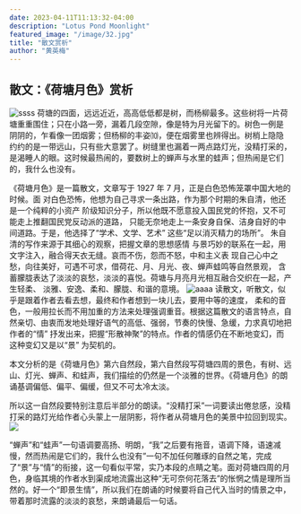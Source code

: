 ```yaml
---
date: 2023-04-11T11:13:32-04:00
description: "Lotus Pond Moonlight"
featured_image: "/image/32.jpg"
title: "散文赏析"
author: "黄英梅"
---
```

## 散文：《荷塘月色》赏析
![ssss](https://img0.baidu.com/it/u=2116039118,509873319&fm=253&fmt=auto&app=138&f=JPEG?w=701&h=500)
荷塘的四面，远远近近，高高低低都是树，而杨柳最多。这些树将一片荷
塘重重围住；只在小路一旁，漏着几段空隙，像是特为月光留下的。树色一例是
阴阴的，乍看像一团烟雾；但杨柳的丰姿⑽，便在烟雾里也辨得出。树梢上隐隐
约约的是一带远山，只有些大意罢了。树缝里也漏着一两点路灯光，没精打采的，
是渴睡人的眼。这时候最热闹的，要数树上的蝉声与水里的蛙声；但热闹是它们
的，我什么也没有。

《荷塘月色》是一篇散文，文章写于 1927 年 7 月，正是白色恐怖笼罩中国大地的时候。面
对白色恐怖，他想为自己寻求一条出路，作为那个时期的朱自清，他还是一个纯粹的小资产
阶级知识分子，所以他既不愿意投入国民党的怀抱，又不可能走上推翻国民党反动派的道路，
只能无奈地走上一条安身自保、洁身自好的中间道路。于是，他选择了“学术、文学、艺术”
这些“足以消灭精力的场所”。 朱自清的写作来源于其细心的观察，把握文章的思想感情
与景巧妙的联系在一起，用文字注入，融合得天衣无缝。哀而不伤，怨而不怒，中和主义表
现自己心中之愁，向往美好，可遇不可求，借荷花、月、月光、夜、蝉声蛙鸣等自然景观，
含蓄朦胧表达了淡淡的哀愁，淡淡的喜悦。荷塘与月亮月光相互融合交织在一起，产生轻柔、
淡雅、安逸、柔和、朦胧、和谐的意境。
![aaaa](https://gimg2.baidu.com/image_search/src=http%3A%2F%2Fss2.meipian.me%2Fusers%2F731780%2Fb46cb13af62d4c54933c3c634673d609.jpg%3Fmeipian-raw%2Fbucket%2Fivwen%2Fkey%2FdXNlcnMvNzMxNzgwL2I0NmNiMTNhZjYyZDRjNTQ5MzNjM2M2MzQ2NzNkNjA5LmpwZw%3D%3D%2Fsign%2F36f729b29cd6010e00f849fa31134042.jpg&refer=http%3A%2F%2Fss2.meipian.me&app=2002&size=f9999,10000&q=a80&n=0&g=0n&fmt=auto?sec=1705719238&t=ebe8374bc84ba54e89a06677a49848bb)
读散文，听散文，似乎是跟着作者去看去想，最终和作者想到一块儿去，要用中等的速度，
柔和的音色，一般用拉长而不用加重的方法来处理强调重音。根据这篇散文的语言特点，自
然亲切、由衷而发地处理好语气的高低、强弱，节奏的快慢、急缓，力求真切地把作者的“情”
抒发出来，把握“形散神聚”的特点。作者的情感仍在不断地变幻，而这种变幻又是以“景”
为契机的。

本文分析的是《荷塘月色》第六自然段，第六自然段写荷塘四周的景色，有树、远山、灯光、蝉声、和蛙声，我们描绘的仍然是一个淡雅的世界。《荷塘月色》的朗诵基调偏低、偏平、偏缓，但又不可太冷太淡。

所以这一自然段要特别注意后半部分的朗读。“没精打采”一词要读出倦怠感，没精打采的路灯光给作者心头蒙上一层阴影，将作者从荷塘月色的美景中拉回到现实。
![](/image/42.jpg)

“蝉声”和“蛙声”一句语调要高扬、明朗，“我”之后要有拖音，语调下降，语速减慢，然而热闹是它们的，我什么也没有”一句不加任何雕琢的自然之笔，完成了“景”与“情”的衔接，这一句看似平常，实乃本段的点睛之笔。面对荷塘四周的月色，身临其境的作者水到渠成地流露出这种“无可奈何花落去”的怅惘之情是理所当然的。好一个“即景生情”，所以我们在朗诵的时候要将自己代入当时的情景之中，带着那时流露的淡淡的哀愁，来朗诵最后一句话。

